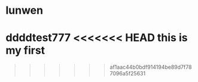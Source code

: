# lunwen
ddddtest777
<<<<<<< HEAD
this is my first
=======
>>>>>>> af1aac44b0bdf914194be89d7f787096a5f25631
